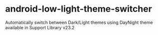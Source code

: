 # android-low-light-theme-switcher
Automatically switch between Dark/Light themes using DayNight theme available in Support Library v23.2
